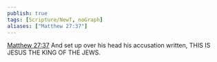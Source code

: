 ```yaml
---
publish: true
tags: [Scripture/NewT, noGraph]
aliases: ["Matthew 27:37"]
---
```

[Matthew 27:37](https://churchofjesuschrist.org/study/scriptures/nt/matt/27?lang=eng&id=p37#p37) And set up over his head his accusation written, THIS IS JESUS THE KING OF THE JEWS.
